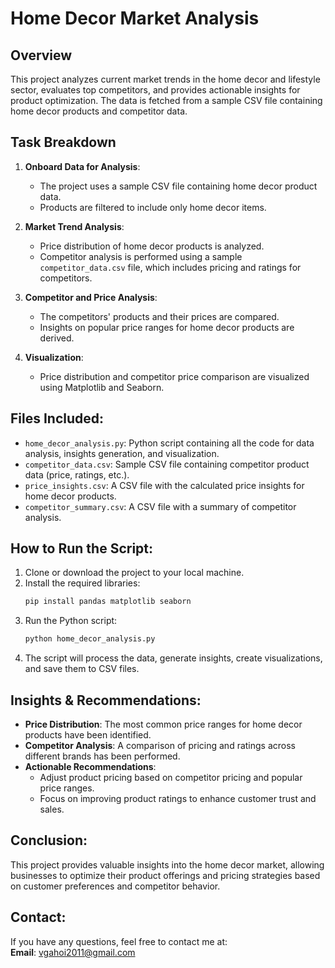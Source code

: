 
# Home Decor Market Analysis

## Overview
This project analyzes current market trends in the home decor and lifestyle sector, evaluates top competitors, and provides actionable insights for product optimization. The data is fetched from a sample CSV file containing home decor products and competitor data.

## Task Breakdown
1. **Onboard Data for Analysis**:
   - The project uses a sample CSV file containing home decor product data.
   - Products are filtered to include only home decor items.

2. **Market Trend Analysis**:
   - Price distribution of home decor products is analyzed.
   - Competitor analysis is performed using a sample `competitor_data.csv` file, which includes pricing and ratings for competitors.

3. **Competitor and Price Analysis**:
   - The competitors' products and their prices are compared.
   - Insights on popular price ranges for home decor products are derived.

4. **Visualization**:
   - Price distribution and competitor price comparison are visualized using Matplotlib and Seaborn.

## Files Included:
- `home_decor_analysis.py`: Python script containing all the code for data analysis, insights generation, and visualization.
- `competitor_data.csv`: Sample CSV file containing competitor product data (price, ratings, etc.).
- `price_insights.csv`: A CSV file with the calculated price insights for home decor products.
- `competitor_summary.csv`: A CSV file with a summary of competitor analysis.

## How to Run the Script:
1. Clone or download the project to your local machine.
2. Install the required libraries:
   ```bash
   pip install pandas matplotlib seaborn
   ```
3. Run the Python script:
   ```bash
   python home_decor_analysis.py
   ```
4. The script will process the data, generate insights, create visualizations, and save them to CSV files.

## Insights & Recommendations:
- **Price Distribution**: The most common price ranges for home decor products have been identified.
- **Competitor Analysis**: A comparison of pricing and ratings across different brands has been performed.
- **Actionable Recommendations**:
  - Adjust product pricing based on competitor pricing and popular price ranges.
  - Focus on improving product ratings to enhance customer trust and sales.

## Conclusion:
This project provides valuable insights into the home decor market, allowing businesses to optimize their product offerings and pricing strategies based on customer preferences and competitor behavior.

## Contact:
If you have any questions, feel free to contact me at:  
**Email**: vgahoi2011@gmail.com
